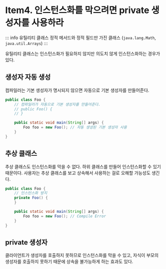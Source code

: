 # Item4. 인스턴스화를 막으려면 private 생성자를 사용하라

::: info 유틸리티 클래스
정적 메서드와 정적 필드만 가진 클래스 (`java.lang.Math`, `java.util.Arrays`)
:::

유틸리티 클래스는 인스턴스화가 필요하지 않지만 의도치 않게 인스턴스화하는 경우가 있다.

## 생성자 자동 생성
컴파일러는 기본 생성자가 명시되지 않으면 자동으로 기본 생성자를 만들어준다.
```java
public class Foo {
    // 컴파일러가 자동으로 기본 생성자를 만들어준다.
    // public Foo() {
    // }

    public static void main(String[] args) {
        Foo foo = new Foo(); // 자동 생성된 기본 생성자 사용
    }
}
```

## 추상 클래스
추상 클래스도 인스턴스화를 막을 수 없다. 하위 클래스를 만들어 인스턴스화할 수 있기 때문이다. 사용자는 추상 클래스를 보고 상속해서 사용하는 걸로 오해할 가능성도 생긴다.

```java
public class Foo {
    // 인스턴스화 방지
    private Foo() {
    }

    public static void main(String[] args) {
        Foo foo = new Foo(); // Compile Error
    }
}
```
## private 생성자
클라이언트가 생성자를 호출하지 못하므로 인스턴스화를 막을 수 있고, 자식이 부모의 생성자를 호출하지 못하기 때문에 상속을 불가능하게 하는 효과도 있다. 
